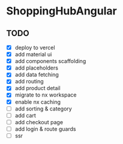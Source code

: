 # ShoppingHubAngular

## TODO

- [x] deploy to vercel
- [x] add material ui
- [x] add components scaffolding
- [x] add placeholders
- [x] add data fetching
- [x] add routing
- [x] add product detail
- [x] migrate to nx workspace
- [x] enable nx caching
- [ ] add sorting & category
- [ ] add cart
- [ ] add checkout page
- [ ] add login & route guards
- [ ] ssr

